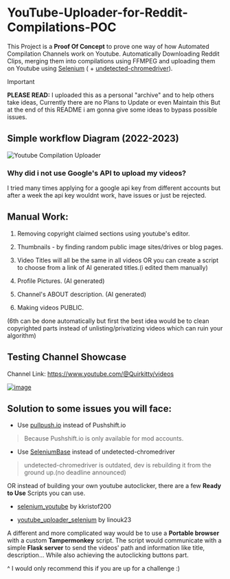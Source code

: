 # YouTube-Uploader-for-Reddit-Compilations-POC
This Project is a **Proof Of Concept** to prove one way of how Automated Compilation Channels work on Youtube.
Automatically Downloading Reddit Clips, merging them into compilations using FFMPEG and uploading them on Youtube using [Selenium](https://github.com/SeleniumHQ/selenium) ( + [undetected-chromedriver](https://github.com/ultrafunkamsterdam/undetected-chromedriver)).

> [!IMPORTANT]
> **PLEASE READ:** I uploaded this as a personal "archive" and to help others take ideas, Currently there are no Plans to Update or even Maintain this But at the end of this README i am gonna give some ideas to bypass possible issues.

## Simple workflow Diagram (2022-2023)
![Youtube Compilation Uploader](https://github.com/EvanLei-git/YouTube-Uploader-for-Reddit-Compilations-POC/assets/71707767/f43ad688-8e4a-44e3-b4bc-6052697365e8)

### Why did i not use Google's API to upload my videos?
I tried many times applying for a google api key from different accounts but after a week the api key wouldnt work, have issues or just be rejected.


## Manual Work:
1. Removing copyright claimed sections using youtube's editor.

2. Thumbnails - by finding random public image sites/drives or blog pages.

3. Video Titles will all be the same in all videos OR you can create a script to choose from a link of AI generated titles.(i edited them manually)

4. Profile Pictures. (AI generated)

5. Channel's ABOUT description. (AI generated)

6. Making videos PUBLIC. 

(6th can be done automatically but first the best idea would be to clean copyrighted parts instead of unlisting/privatizing videos which can ruin your algorithm)


## Testing Channel Showcase 

Channel Link: https://www.youtube.com/@Quirkitty/videos

[![image](https://github.com/EvanLei-git/YouTube-Uploader-for-Reddit-Compilations-POC/assets/71707767/852d4627-6ba7-4d23-a05f-34b73a609a61)](https://www.youtube.com/@Quirkitty/videos)


## Solution to some issues you will face:

* Use [pullpush.io](https://www.pullpush.io/) instead of Pushshift.io

> Because Pushshift.io is only available for mod accounts.

* Use [SeleniumBase](https://github.com/seleniumbase/SeleniumBase) instead of  undetected-chromedriver

> undetected-chromedriver is outdated, dev is rebuilding it from the ground up.(no deadline announced)

OR instead of building your own youtube autoclicker, there are a few **Ready to Use** Scripts you can use.

* [selenium_youtube](https://github.com/kkristof200/selenium_youtube) by kkristof200

* [youtube_uploader_selenium](https://github.com/linouk23/youtube_uploader_selenium) by linouk23

A different and more complicated way would be to use a **Portable browser** with a custom **Tampermonkey** script.
The script would communicate with a simple **Flask server** to send the videos' path and information like title, description...
While also achieving the autoclicking buttons part.

^ I would only recommend this if you are up for a challenge :)

